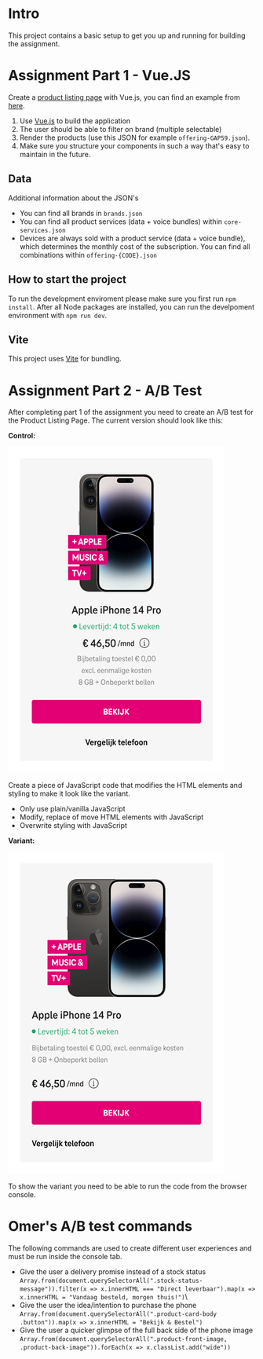 # Intro

This project contains a basic setup to get you up and running for building the assignment. 

# Assignment Part 1 - Vue.JS

Create a [product listing page](https://www.t-mobile.nl/shop/alle-telefoons?ch=es&cc=con&sc=acq) with Vue.js, you can find an example from [here](https://www.t-mobile.nl/shop/alle-telefoons?ch=es&cc=con&sc=acq).

1. Use [Vue.js](https://vuejs.org/) to build the application
2. The user should be able to filter on brand (multiple selectable)
3. Render the products (use this JSON for example `offering-GAP59.json`).
4. Make sure you structure your components in such a way that's easy to maintain in the future.

## Data

Additional information about the JSON's

- You can find all brands in `brands.json`
- You can find all product services (data + voice bundles) within `core-services.json`
- Devices are always sold with a product service (data + voice bundle), which determines the monthly cost of the subscription. You can find all combinations within `offering-{CODE}.json`

## How to start the project

To run the development enviroment please make sure you first run `npm install`. After all Node packages are installed, you can run the develpoment environment with `npm run dev`.

## Vite

This project uses [Vite](https://vitejs.dev/) for bundling.

# Assignment Part 2 - A/B Test

After completing part 1 of the assignment you need to create an A/B test for the Product Listing Page. The current version should look like this:

**Control:**

![Control Version](ab-test-control.png)

Create a piece of JavaScript code that modifies the HTML elements and styling to make it look like the variant.

- Only use plain/vanilla JavaScript 
- Modify, replace of move HTML elements with JavaScript
- Overwrite styling with JavaScript

**Variant:**

![Variant Version](ab-test-variant.png)

To show the variant you need to be able to run the code from the browser console.

# Omer's A/B test commands
The following commands are used to create different user experiences 
and must be run inside the console tab.

- Give the user a delivery promise instead of a stock status
``Array.from(document.querySelectorAll(".stock-status-message")).filter(x => x.innerHTML === "Direct leverbaar").map(x => x.innerHTML = "Vandaag besteld, morgen thuis!")``\
- Give the user the idea/intention to purchase the phone
``Array.from(document.querySelectorAll(".product-card-body .button")).map(x => x.innerHTML = "Bekijk & Bestel")``
- Give the user a quicker glimpse of the full back side of the phone image
``Array.from(document.querySelectorAll(".product-front-image, .product-back-image")).forEach(x => x.classList.add("wide"))``